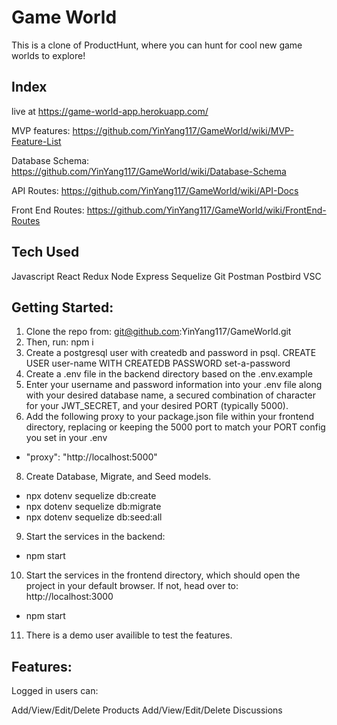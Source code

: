 # Game World

This is a clone of ProductHunt, where you can hunt for cool new game worlds to explore!

## Index

live at https://game-world-app.herokuapp.com/

MVP features: https://github.com/YinYang117/GameWorld/wiki/MVP-Feature-List

Database Schema: https://github.com/YinYang117/GameWorld/wiki/Database-Schema

API Routes: https://github.com/YinYang117/GameWorld/wiki/API-Docs

Front End Routes: https://github.com/YinYang117/GameWorld/wiki/FrontEnd-Routes

## Tech Used
Javascript
React
Redux
Node
Express
Sequelize
Git
Postman
Postbird
VSC


## Getting Started:
1. Clone the repo from: git@github.com:YinYang117/GameWorld.git
2. Then, run: npm i
3. Create a postgresql user with createdb and password in psql. 
  CREATE USER user-name WITH CREATEDB PASSWORD set-a-password
4. Create a .env file in the backend directory based on the .env.example
5. Enter your username and password information into your .env file along with your desired database name, a secured combination of character for your JWT_SECRET, and your desired PORT (typically 5000).
6. Add the following proxy to your package.json file within your frontend directory, replacing or keeping the 5000 port to match your PORT config you set in your .env
- "proxy": "http://localhost:5000"
8. Create Database, Migrate, and Seed models.
- npx dotenv sequelize db:create
- npx dotenv sequelize db:migrate
- npx dotenv sequelize db:seed:all
9. Start the services in the backend:
- npm start
10. Start the services in the frontend directory, which should open the project in your default browser. If not, head over to: http://localhost:3000
- npm start
11. There is a demo user availible to test the features.

## Features:
Logged in users can:

Add/View/Edit/Delete Products
Add/View/Edit/Delete Discussions